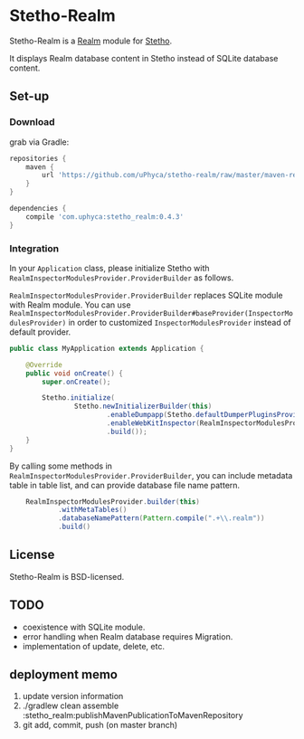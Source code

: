 # Stetho-Realm

Stetho-Realm is a [Realm](https://realm.io/) module for [Stetho](https://facebook.github.io/stetho).

It displays Realm database content in Stetho instead of SQLite database content.

## Set-up

### Download
grab via Gradle:
```groovy
repositories {
    maven {
        url 'https://github.com/uPhyca/stetho-realm/raw/master/maven-repo'
    }
}

dependencies {
    compile 'com.uphyca:stetho_realm:0.4.3'
}
```

### Integration
In your `Application` class, please initialize Stetho with `RealmInspectorModulesProvider.ProviderBuilder` as follows.

`RealmInspectorModulesProvider.ProviderBuilder` replaces SQLite module with Realm module.
You can use `RealmInspectorModulesProvider.ProviderBuilder#baseProvider(InspectorModulesProvider)`
in order to customized `InspectorModulesProvider` instead of default provider.

```java
public class MyApplication extends Application {

    @Override
    public void onCreate() {
        super.onCreate();

        Stetho.initialize(
                Stetho.newInitializerBuilder(this)
                        .enableDumpapp(Stetho.defaultDumperPluginsProvider(this))
                        .enableWebKitInspector(RealmInspectorModulesProvider.builder(this).build())
                        .build());
    }
}
```

By calling some methods in `RealmInspectorModulesProvider.ProviderBuilder`,
you can include metadata table in table list, and can provide database file name pattern.

```java
    RealmInspectorModulesProvider.builder(this)
            .withMetaTables()
            .databaseNamePattern(Pattern.compile(".+\\.realm"))
            .build()
```

## License
Stetho-Realm is BSD-licensed.

## TODO

* coexistence with SQLite module.
* error handling when Realm database requires Migration.
* implementation of update, delete, etc.

## deployment memo

1. update version information
2. ./gradlew clean assemble :stetho_realm:publishMavenPublicationToMavenRepository
3. git add, commit, push (on master branch)
